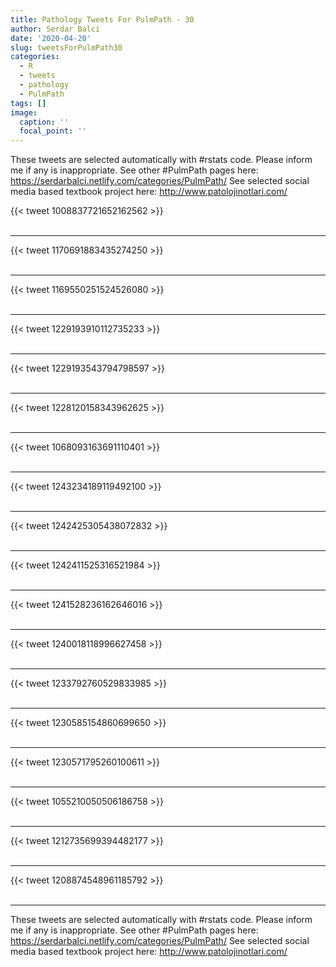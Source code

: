 ```yaml
---
title: Pathology Tweets For PulmPath - 30
author: Serdar Balci
date: '2020-04-20'
slug: tweetsForPulmPath30
categories:
  - R
  - tweets
  - pathology
  - PulmPath
tags: []
image:
  caption: ''
  focal_point: ''
---
```



These tweets are selected automatically with #rstats code. Please inform me if any is inappropriate.
See other #PulmPath pages here: https://serdarbalci.netlify.com/categories/PulmPath/ 
See selected social media based textbook project here: http://www.patolojinotlari.com/

{{< tweet 1008837721652162562 >}}
<br>
<br>
<hr>
{{< tweet 1170691883435274250 >}}
<br>
<br>
<hr>
{{< tweet 1169550251524526080 >}}
<br>
<br>
<hr>
{{< tweet 1229193910112735233 >}}
<br>
<br>
<hr>
{{< tweet 1229193543794798597 >}}
<br>
<br>
<hr>
{{< tweet 1228120158343962625 >}}
<br>
<br>
<hr>
{{< tweet 1068093163691110401 >}}
<br>
<br>
<hr>
{{< tweet 1243234189119492100 >}}
<br>
<br>
<hr>
{{< tweet 1242425305438072832 >}}
<br>
<br>
<hr>
{{< tweet 1242411525316521984 >}}
<br>
<br>
<hr>
{{< tweet 1241528236162646016 >}}
<br>
<br>
<hr>
{{< tweet 1240018118996627458 >}}
<br>
<br>
<hr>
{{< tweet 1233792760529833985 >}}
<br>
<br>
<hr>
{{< tweet 1230585154860699650 >}}
<br>
<br>
<hr>
{{< tweet 1230571795260100611 >}}
<br>
<br>
<hr>
{{< tweet 1055210050506186758 >}}
<br>
<br>
<hr>
{{< tweet 1212735699394482177 >}}
<br>
<br>
<hr>
{{< tweet 1208874548961185792 >}}
<br>
<br>
<hr>


These tweets are selected automatically with #rstats code. Please inform me if any is inappropriate.
See other #PulmPath pages here: https://serdarbalci.netlify.com/categories/PulmPath/ 
See selected social media based textbook project here: http://www.patolojinotlari.com/
